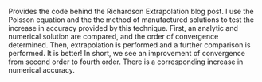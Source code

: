 Provides the code behind the Richardson Extrapolation blog post. I use the Poisson equation and the the method of manufactured solutions to test the increase in accuracy provided by this technique. First, an analytic and numerical solution are compared, and the order of convergence determined. Then, extrapolation is performed and a further comparison is performed. It is better! In short, we see an improvement of convergence from second order to fourth order. There is a corresponding increase in numerical accuracy.